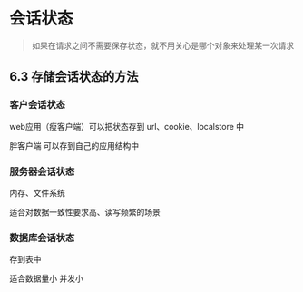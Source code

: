 # 会话状态

> 如果在请求之间不需要保存状态，就不用关心是哪个对象来处理某一次请求

## 6.3 存储会话状态的方法

### 客户会话状态

web应用（瘦客户端）可以把状态存到 url、cookie、localstore 中

胖客户端 可以存到自己的应用结构中

### 服务器会话状态

内存、文件系统

适合对数据一致性要求高、读写频繁的场景

### 数据库会话状态

存到表中

适合数据量小 并发小


